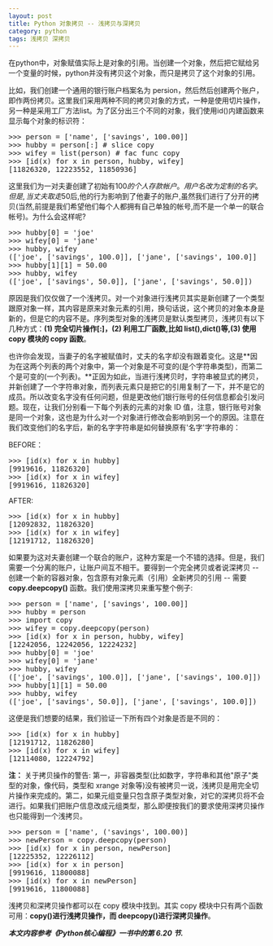 ```yaml
---
layout: post
title: Python 对象拷贝 -- 浅拷贝与深拷贝
category: python
tags: 浅拷贝 深拷贝
---
```


在python中，对象赋值实际上是对象的引用。当创建一个对象，然后把它赋给另一个变量的时候，python并没有拷贝这个对象，而只是拷贝了这个对象的引用。

比如，我们创建一个通用的银行账户档案名为 persion，然后然后创建两个账户，即作两份拷贝。这里我们采用两种不同的拷贝对象的方式，一种是使用切片操作，另一种是采用工厂方法list。为了区分出三个不同的对象，我们使用id()内建函数来显示每个对象的标识符：

<div class="hblock"><pre>
>>> person = ['name', ['savings', 100.00]]
>>> hubby = person[:] # slice copy
>>> wifey = list(person) # fac func copy
>>> [id(x) for x in person, hubby, wifey]
[11826320, 12223552, 11850936]
</pre></div>

这里我们为一对夫妻创建了初始有$100 的个人存款帐户。用户名改为定制的名字。但是,当丈夫取走$50后,他的行为影响到了他妻子的账户,虽然我们进行了分开的拷贝(当然,前提是我们希望他们每个人都拥有自己单独的帐号,而不是一个单一的联合帐号)。为什么会这样呢?

<div class="hblock"><pre>
>>> hubby[0] = 'joe' 
>>> wifey[0] = 'jane' 
>>> hubby, wifey 
(['joe', ['savings', 100.0]], ['jane', ['savings', 100.0]]
>>> hubby[1][1] = 50.00 
>>> hubby, wifey 
(['joe', ['savings', 50.0]], ['jane', ['savings', 50.0]])
</pre></div>

原因是我们仅仅做了一个浅拷贝。对一个对象进行浅拷贝其实是新创建了一个类型跟原对象一样，其内容是原来对象元素的引用，换句话说，这个拷贝的对象本身是新的，但是它的内容不是。序列类型对象的浅拷贝是默认类型拷贝，浅拷贝有以下几种方式：**(1) 完全切片操作[:]，(2) 利用工厂函数,比如 list(),dict()等,(3) 使用 copy 模块的 copy 函数**。

也许你会发现，当妻子的名字被赋值时，丈夫的名字却没有跟着变化。这是**因为在这两个列表的两个对象中，第一个对象是不可变的(是个字符串类型)，而第二个是可变的(一个列表)。**正因为如此，当进行浅拷贝时，字符串被显式的拷贝，并新创建了一个字符串对象，而列表元素只是把它的引用复制了一下，并不是它的成员。所以改变名字没有任何问题，但是更改他们银行账号的任何信息都会引发问题。现在，让我们分别看一下每个列表的元素的对象 ID 值，注意，银行账号对象是同一个对象，这也是为什么对一个对象进行修改会影响到另一个的原因。注意在我们改变他们的名字后，新的名字字符串是如何替换原有'名字'字符串的：

BEFORE：

<div class="hblock"><pre>
>>> [id(x) for x in hubby] 
[9919616, 11826320] 
>>> [id(x) for x in wifey] 
[9919616, 11826320] 
</pre></div>

AFTER:

<div class="hblock"><pre>
>>> [id(x) for x in hubby] 
[12092832, 11826320] 
>>> [id(x) for x in wifey] 
[12191712, 11826320] 
</pre></div>

如果要为这对夫妻创建一个联合的账户，这种方案是一个不错的选择。但是，我们需要一个分离的账户，让账户间互不相干。要得到一个完全拷贝或者说深拷贝 -- 创建一个新的容器对象，包含原有对象元素（引用）全新拷贝的引用 -- 需要 **copy.deepcopy()** 函数。我们使用深拷贝来重写整个例子: 

<div class="hblock"><pre>
>>> person = ['name', ['savings', 100.00]] 
>>> hubby = person 
>>> import copy 
>>> wifey = copy.deepcopy(person) 
>>> [id(x) for x in person, hubby, wifey] 
[12242056, 12242056, 12224232] 
>>> hubby[0] = 'joe' 
>>> wifey[0] = 'jane' 
>>> hubby, wifey 
(['joe', ['savings', 100.0]], ['jane', ['savings', 100.0]]) 
>>> hubby[1][1] = 50.00 
>>> hubby, wifey 
(['joe', ['savings', 50.0]], ['jane', ['savings', 100.0]]) 
</pre></div>

这便是我们想要的结果，我们验证一下所有四个对象是否是不同的：

<div class="hblock"><pre>
>>> [id(x) for x in hubby] 
[12191712, 11826280] 
>>> [id(x) for x in wifey] 
[12114080, 12224792] 
</pre></div>

**注：** <span class="emphasis">关于拷贝操作的警告:  第一，非容器类型(比如数字，字符串和其他"原子"类型的对象，像代码，类型和 xrange 对象等)没有被拷贝一说，浅拷贝是用完全切片操作来完成的。第二，如果元组变量只包含原子类型对象，对它的深拷贝将不会进行。</span>如果我们把账户信息改成元组类型，那么即便按我们的要求使用深拷贝操作也只能得到一个浅拷贝。

<div class="hblock"><pre>
>>> person = ['name', ('savings', 100.00)] 
>>> newPerson = copy.deepcopy(person) 
>>> [id(x) for x in person, newPerson] 
[12225352, 12226112] 
>>> [id(x) for x in person] 
[9919616, 11800088] 
>>> [id(x) for x in newPerson] 
[9919616, 11800088] 
</pre></div>

浅拷贝和深拷贝操作都可以在 copy 模块中找到。其实 copy 模块中只有两个函数可用：**copy()进行浅拷贝操作，而 deepcopy()进行深拷贝操作**。 

***本文内容参考《Python核心编程》一书中的第 6.20 节.***

